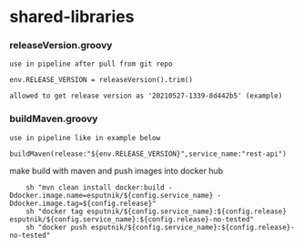 # shared-libraries


### releaseVersion.groovy

```
use in pipeline after pull from git repo

env.RELEASE_VERSION = releaseVersion().trim()

allowed to get release version as '20210527-1339-8d442b5' (example)
```

### buildMaven.groovy

```
use in pipeline like in example below

buildMaven(release:"${env.RELEASE_VERSION}",service_name:"rest-api")

```
make build with maven and push images into docker hub
```
    sh "mvn clean install docker:build -Ddocker.image.name=esputnik/${config.service_name} -Ddocker.image.tag=${config.release}"
    sh "docker tag esputnik/${config.service_name}:${config.release} esputnik/${config.service_name}:${config.release}-no-tested"
    sh "docker push esputnik/${config.service_name}:${config.release}-no-tested"
```